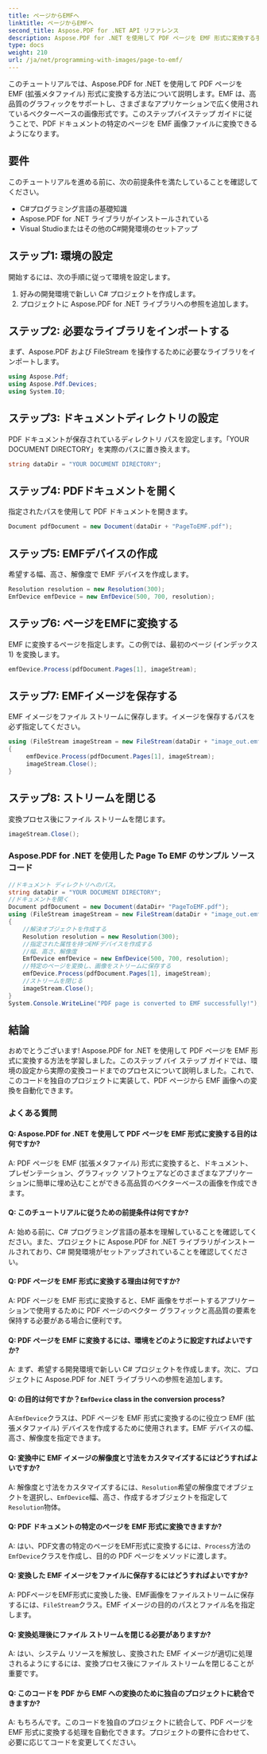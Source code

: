 ```yaml
---
title: ページからEMFへ
linktitle: ページからEMFへ
second_title: Aspose.PDF for .NET API リファレンス
description: Aspose.PDF for .NET を使用して PDF ページを EMF 形式に変換する手順ガイド。
type: docs
weight: 210
url: /ja/net/programming-with-images/page-to-emf/
---
```

このチュートリアルでは、Aspose.PDF for .NET を使用して PDF ページを EMF (拡張メタファイル) 形式に変換する方法について説明します。EMF は、高品質のグラフィックをサポートし、さまざまなアプリケーションで広く使用されているベクターベースの画像形式です。このステップバイステップ ガイドに従うことで、PDF ドキュメントの特定のページを EMF 画像ファイルに変換できるようになります。

## 要件
このチュートリアルを進める前に、次の前提条件を満たしていることを確認してください。
- C#プログラミング言語の基礎知識
- Aspose.PDF for .NET ライブラリがインストールされている
- Visual Studioまたはその他のC#開発環境のセットアップ

## ステップ1: 環境の設定
開始するには、次の手順に従って環境を設定します。
1. 好みの開発環境で新しい C# プロジェクトを作成します。
2. プロジェクトに Aspose.PDF for .NET ライブラリへの参照を追加します。

## ステップ2: 必要なライブラリをインポートする
まず、Aspose.PDF および FileStream を操作するために必要なライブラリをインポートします。

```csharp
using Aspose.Pdf;
using Aspose.Pdf.Devices;
using System.IO;
```

## ステップ3: ドキュメントディレクトリの設定
PDF ドキュメントが保存されているディレクトリ パスを設定します。「YOUR DOCUMENT DIRECTORY」を実際のパスに置き換えます。

```csharp
string dataDir = "YOUR DOCUMENT DIRECTORY";
```

## ステップ4: PDFドキュメントを開く
指定されたパスを使用して PDF ドキュメントを開きます。

```csharp
Document pdfDocument = new Document(dataDir + "PageToEMF.pdf");
```

## ステップ5: EMFデバイスの作成
希望する幅、高さ、解像度で EMF デバイスを作成します。

```csharp
Resolution resolution = new Resolution(300);
EmfDevice emfDevice = new EmfDevice(500, 700, resolution);
```

## ステップ6: ページをEMFに変換する
EMF に変換するページを指定します。この例では、最初のページ (インデックス 1) を変換します。

```csharp
emfDevice.Process(pdfDocument.Pages[1], imageStream);
```

## ステップ7: EMFイメージを保存する
EMF イメージをファイル ストリームに保存します。イメージを保存するパスを必ず指定してください。

```csharp
using (FileStream imageStream = new FileStream(dataDir + "image_out.emf", FileMode.Create))
{
     emfDevice.Process(pdfDocument.Pages[1], imageStream);
     imageStream.Close();
}
```

## ステップ8: ストリームを閉じる
変換プロセス後にファイル ストリームを閉じます。

```csharp
imageStream.Close();
```

### Aspose.PDF for .NET を使用した Page To EMF のサンプル ソース コード 
```csharp
//ドキュメント ディレクトリへのパス。
string dataDir = "YOUR DOCUMENT DIRECTORY";
//ドキュメントを開く
Document pdfDocument = new Document(dataDir+ "PageToEMF.pdf");
using (FileStream imageStream = new FileStream(dataDir + "image_out.emf", FileMode.Create))
{
	//解決オブジェクトを作成する
	Resolution resolution = new Resolution(300);
	//指定された属性を持つEMFデバイスを作成する
	//幅、高さ、解像度
	EmfDevice emfDevice = new EmfDevice(500, 700, resolution);
	//特定のページを変換し、画像をストリームに保存する
	emfDevice.Process(pdfDocument.Pages[1], imageStream);
	//ストリームを閉じる
	imageStream.Close();
}
System.Console.WriteLine("PDF page is converted to EMF successfully!");
```

## 結論

おめでとうございます! Aspose.PDF for .NET を使用して PDF ページを EMF 形式に変換する方法を学習しました。このステップ バイ ステップ ガイドでは、環境の設定から実際の変換コードまでのプロセスについて説明しました。これで、このコードを独自のプロジェクトに実装して、PDF ページから EMF 画像への変換を自動化できます。

### よくある質問

#### Q: Aspose.PDF for .NET を使用して PDF ページを EMF 形式に変換する目的は何ですか?

A: PDF ページを EMF (拡張メタファイル) 形式に変換すると、ドキュメント、プレゼンテーション、グラフィック ソフトウェアなどのさまざまなアプリケーションに簡単に埋め込むことができる高品質のベクターベースの画像を作成できます。

#### Q: このチュートリアルに従うための前提条件は何ですか?

A: 始める前に、C# プログラミング言語の基本を理解していることを確認してください。また、プロジェクトに Aspose.PDF for .NET ライブラリがインストールされており、C# 開発環境がセットアップされていることを確認してください。

#### Q: PDF ページを EMF 形式に変換する理由は何ですか?

A: PDF ページを EMF 形式に変換すると、EMF 画像をサポートするアプリケーションで使用するために PDF ページのベクター グラフィックと高品質の要素を保持する必要がある場合に便利です。

#### Q: PDF ページを EMF に変換するには、環境をどのように設定すればよいですか?

A: まず、希望する開発環境で新しい C# プロジェクトを作成します。次に、プロジェクトに Aspose.PDF for .NET ライブラリへの参照を追加します。

####  Q: の目的は何ですか？`EmfDevice` class in the conversion process?

 A:`EmfDevice`クラスは、PDF ページを EMF 形式に変換するのに役立つ EMF (拡張メタファイル) デバイスを作成するために使用されます。EMF デバイスの幅、高さ、解像度を指定できます。

#### Q: 変換中に EMF イメージの解像度と寸法をカスタマイズするにはどうすればよいですか?

 A: 解像度と寸法をカスタマイズするには、`Resolution`希望の解像度でオブジェクトを選択し、`EmfDevice`幅、高さ、作成するオブジェクトを指定して`Resolution`物体。

#### Q: PDF ドキュメントの特定のページを EMF 形式に変換できますか?

A: はい、PDF文書の特定のページをEMF形式に変換するには、`Process`方法の`EmfDevice`クラスを作成し、目的の PDF ページをメソッドに渡します。

#### Q: 変換した EMF イメージをファイルに保存するにはどうすればよいですか?

 A: PDFページをEMF形式に変換した後、EMF画像をファイルストリームに保存するには、`FileStream`クラス。EMF イメージの目的のパスとファイル名を指定します。

#### Q: 変換処理後にファイル ストリームを閉じる必要がありますか?

A: はい、システム リソースを解放し、変換された EMF イメージが適切に処理されるようにするには、変換プロセス後にファイル ストリームを閉じることが重要です。

#### Q: このコードを PDF から EMF への変換のために独自のプロジェクトに統合できますか?

A: もちろんです。このコードを独自のプロジェクトに統合して、PDF ページを EMF 形式に変換する処理を自動化できます。プロジェクトの要件に合わせて、必要に応じてコードを変更してください。